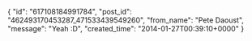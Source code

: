  {
   "id": "617108184991784",
   "post_id": "462493170453287_471533439549260",
   "from_name": "Pete Daoust",
   "message": "Yeah :D",
   "created_time": "2014-01-27T00:39:10+0000"
 }
